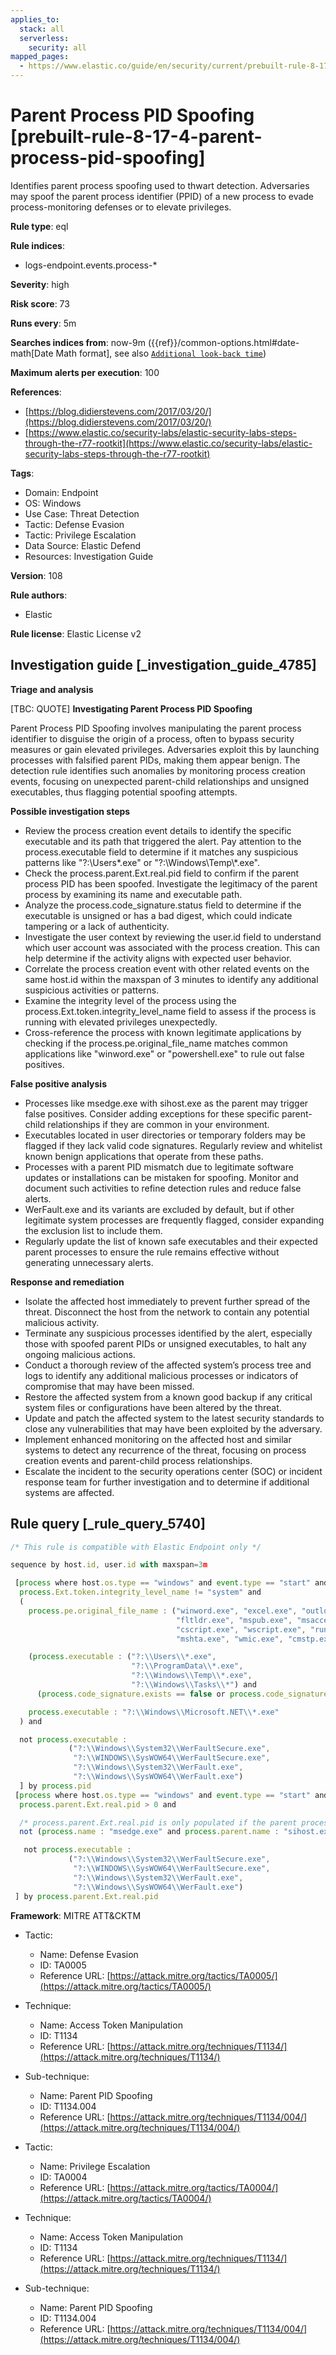 ```yaml
---
applies_to:
  stack: all
  serverless:
    security: all
mapped_pages:
  - https://www.elastic.co/guide/en/security/current/prebuilt-rule-8-17-4-parent-process-pid-spoofing.html
---
```


# Parent Process PID Spoofing [prebuilt-rule-8-17-4-parent-process-pid-spoofing]

Identifies parent process spoofing used to thwart detection. Adversaries may spoof the parent process identifier (PPID) of a new process to evade process-monitoring defenses or to elevate privileges.

**Rule type**: eql

**Rule indices**:

* logs-endpoint.events.process-*

**Severity**: high

**Risk score**: 73

**Runs every**: 5m

**Searches indices from**: now-9m ({{ref}}/common-options.html#date-math[Date Math format], see also [`Additional look-back time`](docs-content://solutions/security/detect-and-alert/create-detection-rule.md#rule-schedule))

**Maximum alerts per execution**: 100

**References**:

* [https://blog.didierstevens.com/2017/03/20/](https://blog.didierstevens.com/2017/03/20/)
* [https://www.elastic.co/security-labs/elastic-security-labs-steps-through-the-r77-rootkit](https://www.elastic.co/security-labs/elastic-security-labs-steps-through-the-r77-rootkit)

**Tags**:

* Domain: Endpoint
* OS: Windows
* Use Case: Threat Detection
* Tactic: Defense Evasion
* Tactic: Privilege Escalation
* Data Source: Elastic Defend
* Resources: Investigation Guide

**Version**: 108

**Rule authors**:

* Elastic

**Rule license**: Elastic License v2

## Investigation guide [_investigation_guide_4785]

**Triage and analysis**

[TBC: QUOTE]
**Investigating Parent Process PID Spoofing**

Parent Process PID Spoofing involves manipulating the parent process identifier to disguise the origin of a process, often to bypass security measures or gain elevated privileges. Adversaries exploit this by launching processes with falsified parent PIDs, making them appear benign. The detection rule identifies such anomalies by monitoring process creation events, focusing on unexpected parent-child relationships and unsigned executables, thus flagging potential spoofing attempts.

**Possible investigation steps**

* Review the process creation event details to identify the specific executable and its path that triggered the alert. Pay attention to the process.executable field to determine if it matches any suspicious patterns like "?:\\Users\*.exe" or "?:\\Windows\\Temp\\*.exe".
* Check the process.parent.Ext.real.pid field to confirm if the parent process PID has been spoofed. Investigate the legitimacy of the parent process by examining its name and executable path.
* Analyze the process.code_signature.status field to determine if the executable is unsigned or has a bad digest, which could indicate tampering or a lack of authenticity.
* Investigate the user context by reviewing the user.id field to understand which user account was associated with the process creation. This can help determine if the activity aligns with expected user behavior.
* Correlate the process creation event with other related events on the same host.id within the maxspan of 3 minutes to identify any additional suspicious activities or patterns.
* Examine the integrity level of the process using the process.Ext.token.integrity_level_name field to assess if the process is running with elevated privileges unexpectedly.
* Cross-reference the process with known legitimate applications by checking if the process.pe.original_file_name matches common applications like "winword.exe" or "powershell.exe" to rule out false positives.

**False positive analysis**

* Processes like msedge.exe with sihost.exe as the parent may trigger false positives. Consider adding exceptions for these specific parent-child relationships if they are common in your environment.
* Executables located in user directories or temporary folders may be flagged if they lack valid code signatures. Regularly review and whitelist known benign applications that operate from these paths.
* Processes with a parent PID mismatch due to legitimate software updates or installations can be mistaken for spoofing. Monitor and document such activities to refine detection rules and reduce false alerts.
* WerFault.exe and its variants are excluded by default, but if other legitimate system processes are frequently flagged, consider expanding the exclusion list to include them.
* Regularly update the list of known safe executables and their expected parent processes to ensure the rule remains effective without generating unnecessary alerts.

**Response and remediation**

* Isolate the affected host immediately to prevent further spread of the threat. Disconnect the host from the network to contain any potential malicious activity.
* Terminate any suspicious processes identified by the alert, especially those with spoofed parent PIDs or unsigned executables, to halt any ongoing malicious actions.
* Conduct a thorough review of the affected system’s process tree and logs to identify any additional malicious processes or indicators of compromise that may have been missed.
* Restore the affected system from a known good backup if any critical system files or configurations have been altered by the threat.
* Update and patch the affected system to the latest security standards to close any vulnerabilities that may have been exploited by the adversary.
* Implement enhanced monitoring on the affected host and similar systems to detect any recurrence of the threat, focusing on process creation events and parent-child process relationships.
* Escalate the incident to the security operations center (SOC) or incident response team for further investigation and to determine if additional systems are affected.


## Rule query [_rule_query_5740]

```js
/* This rule is compatible with Elastic Endpoint only */

sequence by host.id, user.id with maxspan=3m

 [process where host.os.type == "windows" and event.type == "start" and
  process.Ext.token.integrity_level_name != "system" and
  (
    process.pe.original_file_name : ("winword.exe", "excel.exe", "outlook.exe", "powerpnt.exe", "eqnedt32.exe",
                                     "fltldr.exe", "mspub.exe", "msaccess.exe", "powershell.exe", "pwsh.exe",
                                     "cscript.exe", "wscript.exe", "rundll32.exe", "regsvr32.exe", "msbuild.exe",
                                     "mshta.exe", "wmic.exe", "cmstp.exe", "msxsl.exe") or

    (process.executable : ("?:\\Users\\*.exe",
                           "?:\\ProgramData\\*.exe",
                           "?:\\Windows\\Temp\\*.exe",
                           "?:\\Windows\\Tasks\\*") and
      (process.code_signature.exists == false or process.code_signature.status : "errorBadDigest")) or

    process.executable : "?:\\Windows\\Microsoft.NET\\*.exe"
  ) and

  not process.executable :
             ("?:\\Windows\\System32\\WerFaultSecure.exe",
              "?:\\WINDOWS\\SysWOW64\\WerFaultSecure.exe",
              "?:\\Windows\\System32\\WerFault.exe",
              "?:\\Windows\\SysWOW64\\WerFault.exe")
  ] by process.pid
 [process where host.os.type == "windows" and event.type == "start" and
  process.parent.Ext.real.pid > 0 and

  /* process.parent.Ext.real.pid is only populated if the parent process pid doesn't match */
  not (process.name : "msedge.exe" and process.parent.name : "sihost.exe") and

   not process.executable :
             ("?:\\Windows\\System32\\WerFaultSecure.exe",
              "?:\\WINDOWS\\SysWOW64\\WerFaultSecure.exe",
              "?:\\Windows\\System32\\WerFault.exe",
              "?:\\Windows\\SysWOW64\\WerFault.exe")
 ] by process.parent.Ext.real.pid
```

**Framework**: MITRE ATT&CKTM

* Tactic:

    * Name: Defense Evasion
    * ID: TA0005
    * Reference URL: [https://attack.mitre.org/tactics/TA0005/](https://attack.mitre.org/tactics/TA0005/)

* Technique:

    * Name: Access Token Manipulation
    * ID: T1134
    * Reference URL: [https://attack.mitre.org/techniques/T1134/](https://attack.mitre.org/techniques/T1134/)

* Sub-technique:

    * Name: Parent PID Spoofing
    * ID: T1134.004
    * Reference URL: [https://attack.mitre.org/techniques/T1134/004/](https://attack.mitre.org/techniques/T1134/004/)

* Tactic:

    * Name: Privilege Escalation
    * ID: TA0004
    * Reference URL: [https://attack.mitre.org/tactics/TA0004/](https://attack.mitre.org/tactics/TA0004/)

* Technique:

    * Name: Access Token Manipulation
    * ID: T1134
    * Reference URL: [https://attack.mitre.org/techniques/T1134/](https://attack.mitre.org/techniques/T1134/)

* Sub-technique:

    * Name: Parent PID Spoofing
    * ID: T1134.004
    * Reference URL: [https://attack.mitre.org/techniques/T1134/004/](https://attack.mitre.org/techniques/T1134/004/)



